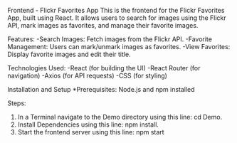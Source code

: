 Frontend - Flickr Favorites App
This is the frontend for the Flickr Favorites App, built using React. It allows users to search for images using the Flickr API, mark images as favorites, and manage their favorite images.

Features:
-Search Images: Fetch images from the Flickr API.
-Favorite Management: Users can mark/unmark images as favorites.
-View Favorites: Display favorite images and edit their title.

Technologies Used:
-React (for building the UI)
-React Router (for navigation)
-Axios (for API requests)
-CSS (for styling)

Installation and Setup
*Prerequisites:
Node.js and npm installed

Steps:
1. In a Terminal navigate to the Demo directory using this line: cd Demo.
2. Install Dependencies using this line: npm install.
3. Start the frontend server using this line: npm start

